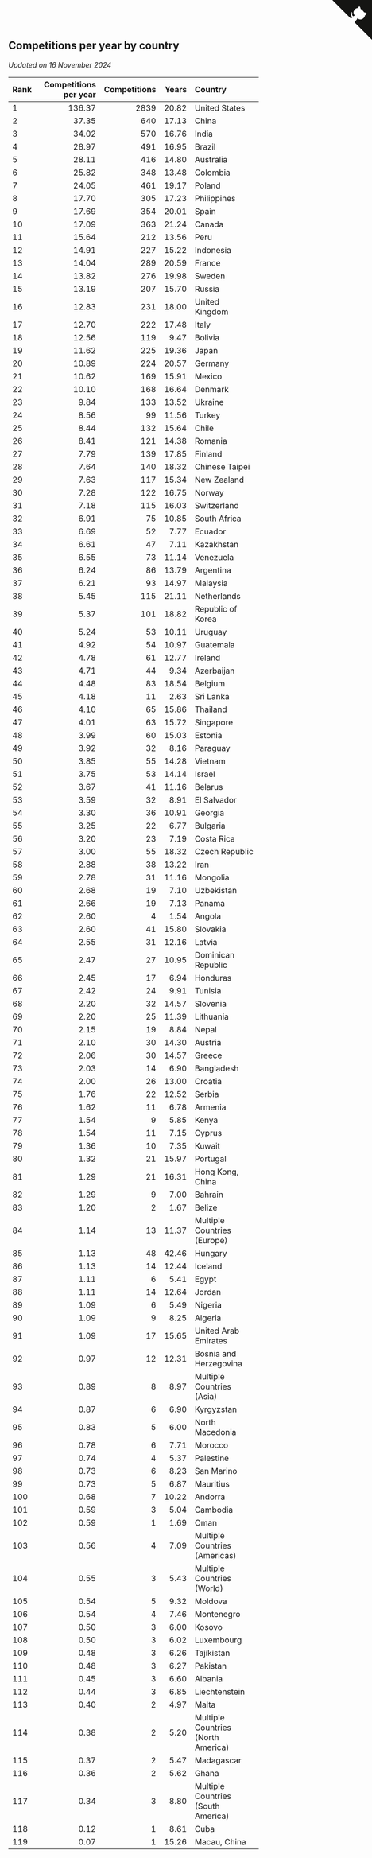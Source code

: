 ## Competitions per year by country

*Updated on 16 November 2024*

| Rank | Competitions per year | Competitions | Years | Country |
| :--- | ---: | ---: | ---: | :--- |
| 1 | 136.37 | 2839 | 20.82 | United States |
| 2 | 37.35 | 640 | 17.13 | China |
| 3 | 34.02 | 570 | 16.76 | India |
| 4 | 28.97 | 491 | 16.95 | Brazil |
| 5 | 28.11 | 416 | 14.80 | Australia |
| 6 | 25.82 | 348 | 13.48 | Colombia |
| 7 | 24.05 | 461 | 19.17 | Poland |
| 8 | 17.70 | 305 | 17.23 | Philippines |
| 9 | 17.69 | 354 | 20.01 | Spain |
| 10 | 17.09 | 363 | 21.24 | Canada |
| 11 | 15.64 | 212 | 13.56 | Peru |
| 12 | 14.91 | 227 | 15.22 | Indonesia |
| 13 | 14.04 | 289 | 20.59 | France |
| 14 | 13.82 | 276 | 19.98 | Sweden |
| 15 | 13.19 | 207 | 15.70 | Russia |
| 16 | 12.83 | 231 | 18.00 | United Kingdom |
| 17 | 12.70 | 222 | 17.48 | Italy |
| 18 | 12.56 | 119 | 9.47 | Bolivia |
| 19 | 11.62 | 225 | 19.36 | Japan |
| 20 | 10.89 | 224 | 20.57 | Germany |
| 21 | 10.62 | 169 | 15.91 | Mexico |
| 22 | 10.10 | 168 | 16.64 | Denmark |
| 23 | 9.84 | 133 | 13.52 | Ukraine |
| 24 | 8.56 | 99 | 11.56 | Turkey |
| 25 | 8.44 | 132 | 15.64 | Chile |
| 26 | 8.41 | 121 | 14.38 | Romania |
| 27 | 7.79 | 139 | 17.85 | Finland |
| 28 | 7.64 | 140 | 18.32 | Chinese Taipei |
| 29 | 7.63 | 117 | 15.34 | New Zealand |
| 30 | 7.28 | 122 | 16.75 | Norway |
| 31 | 7.18 | 115 | 16.03 | Switzerland |
| 32 | 6.91 | 75 | 10.85 | South Africa |
| 33 | 6.69 | 52 | 7.77 | Ecuador |
| 34 | 6.61 | 47 | 7.11 | Kazakhstan |
| 35 | 6.55 | 73 | 11.14 | Venezuela |
| 36 | 6.24 | 86 | 13.79 | Argentina |
| 37 | 6.21 | 93 | 14.97 | Malaysia |
| 38 | 5.45 | 115 | 21.11 | Netherlands |
| 39 | 5.37 | 101 | 18.82 | Republic of Korea |
| 40 | 5.24 | 53 | 10.11 | Uruguay |
| 41 | 4.92 | 54 | 10.97 | Guatemala |
| 42 | 4.78 | 61 | 12.77 | Ireland |
| 43 | 4.71 | 44 | 9.34 | Azerbaijan |
| 44 | 4.48 | 83 | 18.54 | Belgium |
| 45 | 4.18 | 11 | 2.63 | Sri Lanka |
| 46 | 4.10 | 65 | 15.86 | Thailand |
| 47 | 4.01 | 63 | 15.72 | Singapore |
| 48 | 3.99 | 60 | 15.03 | Estonia |
| 49 | 3.92 | 32 | 8.16 | Paraguay |
| 50 | 3.85 | 55 | 14.28 | Vietnam |
| 51 | 3.75 | 53 | 14.14 | Israel |
| 52 | 3.67 | 41 | 11.16 | Belarus |
| 53 | 3.59 | 32 | 8.91 | El Salvador |
| 54 | 3.30 | 36 | 10.91 | Georgia |
| 55 | 3.25 | 22 | 6.77 | Bulgaria |
| 56 | 3.20 | 23 | 7.19 | Costa Rica |
| 57 | 3.00 | 55 | 18.32 | Czech Republic |
| 58 | 2.88 | 38 | 13.22 | Iran |
| 59 | 2.78 | 31 | 11.16 | Mongolia |
| 60 | 2.68 | 19 | 7.10 | Uzbekistan |
| 61 | 2.66 | 19 | 7.13 | Panama |
| 62 | 2.60 | 4 | 1.54 | Angola |
| 63 | 2.60 | 41 | 15.80 | Slovakia |
| 64 | 2.55 | 31 | 12.16 | Latvia |
| 65 | 2.47 | 27 | 10.95 | Dominican Republic |
| 66 | 2.45 | 17 | 6.94 | Honduras |
| 67 | 2.42 | 24 | 9.91 | Tunisia |
| 68 | 2.20 | 32 | 14.57 | Slovenia |
| 69 | 2.20 | 25 | 11.39 | Lithuania |
| 70 | 2.15 | 19 | 8.84 | Nepal |
| 71 | 2.10 | 30 | 14.30 | Austria |
| 72 | 2.06 | 30 | 14.57 | Greece |
| 73 | 2.03 | 14 | 6.90 | Bangladesh |
| 74 | 2.00 | 26 | 13.00 | Croatia |
| 75 | 1.76 | 22 | 12.52 | Serbia |
| 76 | 1.62 | 11 | 6.78 | Armenia |
| 77 | 1.54 | 9 | 5.85 | Kenya |
| 78 | 1.54 | 11 | 7.15 | Cyprus |
| 79 | 1.36 | 10 | 7.35 | Kuwait |
| 80 | 1.32 | 21 | 15.97 | Portugal |
| 81 | 1.29 | 21 | 16.31 | Hong Kong, China |
| 82 | 1.29 | 9 | 7.00 | Bahrain |
| 83 | 1.20 | 2 | 1.67 | Belize |
| 84 | 1.14 | 13 | 11.37 | Multiple Countries (Europe) |
| 85 | 1.13 | 48 | 42.46 | Hungary |
| 86 | 1.13 | 14 | 12.44 | Iceland |
| 87 | 1.11 | 6 | 5.41 | Egypt |
| 88 | 1.11 | 14 | 12.64 | Jordan |
| 89 | 1.09 | 6 | 5.49 | Nigeria |
| 90 | 1.09 | 9 | 8.25 | Algeria |
| 91 | 1.09 | 17 | 15.65 | United Arab Emirates |
| 92 | 0.97 | 12 | 12.31 | Bosnia and Herzegovina |
| 93 | 0.89 | 8 | 8.97 | Multiple Countries (Asia) |
| 94 | 0.87 | 6 | 6.90 | Kyrgyzstan |
| 95 | 0.83 | 5 | 6.00 | North Macedonia |
| 96 | 0.78 | 6 | 7.71 | Morocco |
| 97 | 0.74 | 4 | 5.37 | Palestine |
| 98 | 0.73 | 6 | 8.23 | San Marino |
| 99 | 0.73 | 5 | 6.87 | Mauritius |
| 100 | 0.68 | 7 | 10.22 | Andorra |
| 101 | 0.59 | 3 | 5.04 | Cambodia |
| 102 | 0.59 | 1 | 1.69 | Oman |
| 103 | 0.56 | 4 | 7.09 | Multiple Countries (Americas) |
| 104 | 0.55 | 3 | 5.43 | Multiple Countries (World) |
| 105 | 0.54 | 5 | 9.32 | Moldova |
| 106 | 0.54 | 4 | 7.46 | Montenegro |
| 107 | 0.50 | 3 | 6.00 | Kosovo |
| 108 | 0.50 | 3 | 6.02 | Luxembourg |
| 109 | 0.48 | 3 | 6.26 | Tajikistan |
| 110 | 0.48 | 3 | 6.27 | Pakistan |
| 111 | 0.45 | 3 | 6.60 | Albania |
| 112 | 0.44 | 3 | 6.85 | Liechtenstein |
| 113 | 0.40 | 2 | 4.97 | Malta |
| 114 | 0.38 | 2 | 5.20 | Multiple Countries (North America) |
| 115 | 0.37 | 2 | 5.47 | Madagascar |
| 116 | 0.36 | 2 | 5.62 | Ghana |
| 117 | 0.34 | 3 | 8.80 | Multiple Countries (South America) |
| 118 | 0.12 | 1 | 8.61 | Cuba |
| 119 | 0.07 | 1 | 15.26 | Macau, China |


<a href="https://github.com/JustinTimeCuber/wca_statistics" class="github-corner" aria-label="View source on Github"><svg width="80" height="80" viewBox="0 0 250 250" style="fill:#151513; color:#fff; position: absolute; top: 0; border: 0; right: 0;" aria-hidden="true"><path d="M0,0 L115,115 L130,115 L142,142 L250,250 L250,0 Z"></path><path d="M128.3,109.0 C113.8,99.7 119.0,89.6 119.0,89.6 C122.0,82.7 120.5,78.6 120.5,78.6 C119.2,72.0 123.4,76.3 123.4,76.3 C127.3,80.9 125.5,87.3 125.5,87.3 C122.9,97.6 130.6,101.9 134.4,103.2" fill="currentColor" style="transform-origin: 130px 106px;" class="octo-arm"></path><path d="M115.0,115.0 C114.9,115.1 118.7,116.5 119.8,115.4 L133.7,101.6 C136.9,99.2 139.9,98.4 142.2,98.6 C133.8,88.0 127.5,74.4 143.8,58.0 C148.5,53.4 154.0,51.2 159.7,51.0 C160.3,49.4 163.2,43.6 171.4,40.1 C171.4,40.1 176.1,42.5 178.8,56.2 C183.1,58.6 187.2,61.8 190.9,65.4 C194.5,69.0 197.7,73.2 200.1,77.6 C213.8,80.2 216.3,84.9 216.3,84.9 C212.7,93.1 206.9,96.0 205.4,96.6 C205.1,102.4 203.0,107.8 198.3,112.5 C181.9,128.9 168.3,122.5 157.7,114.1 C157.9,116.9 156.7,120.9 152.7,124.9 L141.0,136.5 C139.8,137.7 141.6,141.9 141.8,141.8 Z" fill="currentColor" class="octo-body"></path></svg></a><style>.github-corner:hover .octo-arm{animation:octocat-wave 560ms ease-in-out}@keyframes octocat-wave{0%,100%{transform:rotate(0)}20%,60%{transform:rotate(-25deg)}40%,80%{transform:rotate(10deg)}}@media (max-width:500px){.github-corner:hover .octo-arm{animation:none}.github-corner .octo-arm{animation:octocat-wave 560ms ease-in-out}}</style>
